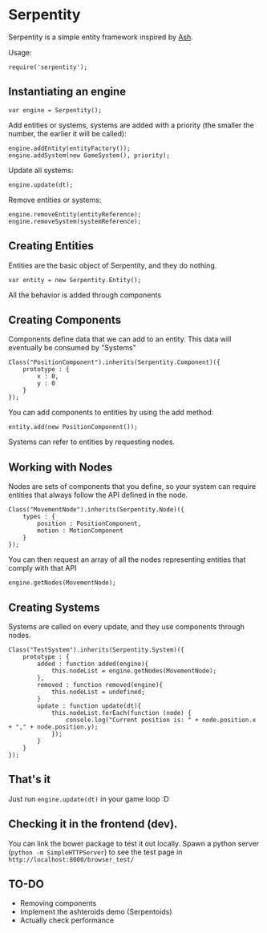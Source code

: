 # Serpentity

Serpentity is a simple entity framework inspired by [Ash][ash].

Usage:

    require('serpentity');

## Instantiating an engine

    var engine = Serpentity();

Add entities or systems, systems are added with a priority (the smaller
the number, the earlier it will be called):

    engine.addEntity(entityFactory());
    engine.addSystem(new GameSystem(), priority);

Update all systems:

    engine.update(dt);

Remove entities or systems:

    engine.removeEntity(entityReference);
    engine.removeSystem(systemReference);

## Creating Entities

Entities are the basic object of Serpentity, and they do nothing.

    var entity = new Serpentity.Entity();

All the behavior is added through components

## Creating Components

Components define data that we can add to an entity. This data will
eventually be consumed by "Systems"

    Class("PositionComponent").inherits(Serpentity.Component)({
        prototype : {
            x : 0,
            y : 0
        }
    });

You can add components to entities by using the add method:

    entity.add(new PositionComponent());


Systems can refer to entities by requesting nodes.

## Working with Nodes

Nodes are sets of components that you define, so your system can require
entities that always follow the API defined in the node.

    Class("MovementNode").inherits(Serpentity.Node)({
        types : {
            position : PositionComponent,
            motion : MotionComponent
        }
    });

You can then request an array of all the nodes representing entities
that comply with that API

    engine.getNodes(MovementNode);

## Creating Systems

Systems are called on every update, and they use components through nodes.

    Class("TestSystem").inherits(Serpentity.System)({
        prototype : {
            added : function added(engine){
                this.nodeList = engine.getNodes(MovementNode);
            },
            removed : function removed(engine){
                this.nodeList = undefined;
            }
            update : function update(dt){
                this.nodeList.forEach(function (node) {
                    console.log("Current position is: " + node.position.x + "," + node.position.y);
                });
            }
        }
    });

## That's it

Just run `engine.update(dt)` in your game loop :D

## Checking it in the frontend (dev).

You can link the bower package to test it out locally.
Spawn a python server (`python -m SimpleHTTPServer`) to see
the test page in `http://localhost:8000/browser_test/`


## TO-DO

* Removing components
* Implement the ashteroids demo (Serpentoids)
* Actually check performance

[ash]: http://www.ashframework.org/
